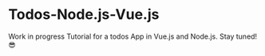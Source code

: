 # Todos-Node.js-Vue.js

Work in progress Tutorial for a todos App in Vue.js and Node.js.
Stay tuned! 😎
